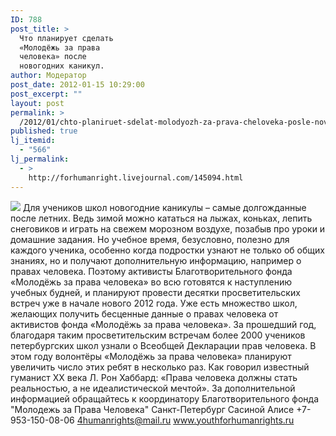 ```yaml
---
ID: 788
post_title: >
  Что планирует сделать
  «Молодёжь за права
  человека» после
  новогодних каникул.
author: Модератор
post_date: 2012-01-15 10:29:00
post_excerpt: ""
layout: post
permalink: >
  /2012/01/chto-planiruet-sdelat-molodyozh-za-prava-cheloveka-posle-novogodnih-kanikul.html
published: true
lj_itemid:
  - "566"
lj_permalink:
  - >
    http://forhumanright.livejournal.com/145094.html
---
```

<img src="http://cs5338.vk.com/u132145096/132409092/x_5b26039f.jpg" /> Для учеников школ новогодние каникулы – самые долгожданные после  летних. Ведь зимой можно кататься на лыжах, коньках, лепить снеговиков и играть на свежем морозном воздухе, позабыв про уроки и домашние задания. Но учебное время, безусловно, полезно для каждого ученика, особенно когда подростки узнают не только об общих знаниях, но и получают дополнительную информацию, например о правах человека.
Поэтому активисты Благотворительного фонда «Молодёжь за права человека» во всю готовятся к наступлению учебных будней, и планируют провести десятки просветительских встреч уже в начале нового 2012 года. Уже есть множество школ, желающих получить бесценные данные о правах человека от активистов фонда «Молодёжь за права человека».
За прошедший год, благодаря таким просветительским встречам более 2000 учеников петербургских школ узнали о Всеобщей Декларации прав человека. В этом году волонтёры «Молодёжь за права человека» планируют увеличить число этих ребят в несколько раз.
Как говорил известный гуманист ХХ века Л. Рон Хаббард: «Права человека должны стать реальностью, а не идеалистической мечтой».
За дополнительной информацией обращайтесь к координатору
Благотворительного фонда
"Молодежь за Права Человека" Санкт-Петербург 
Сасиной Алисе 
+7-953-150-08-06 
4humanrights@mail.ru
www.youthforhumanrights.ru